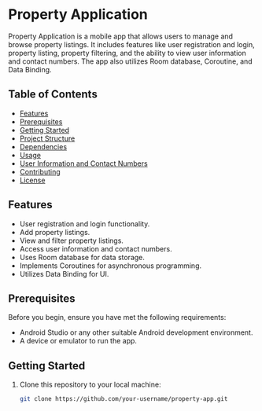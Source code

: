 # Property Application

Property Application is a mobile app that allows users to manage and browse property listings. It includes features like user registration and login, property listing, property filtering, and the ability to view user information and contact numbers. The app also utilizes Room database, Coroutine, and Data Binding.

## Table of Contents

- [Features](#features)
- [Prerequisites](#prerequisites)
- [Getting Started](#getting-started)
- [Project Structure](#project-structure)
- [Dependencies](#dependencies)
- [Usage](#usage)
- [User Information and Contact Numbers](#user-information-and-contact-numbers)
- [Contributing](#contributing)
- [License](#license)

## Features

- User registration and login functionality.
- Add property listings.
- View and filter property listings.
- Access user information and contact numbers.
- Uses Room database for data storage.
- Implements Coroutines for asynchronous programming.
- Utilizes Data Binding for UI.

## Prerequisites

Before you begin, ensure you have met the following requirements:

- Android Studio or any other suitable Android development environment.
- A device or emulator to run the app.

## Getting Started

1. Clone this repository to your local machine:

   ```bash
   git clone https://github.com/your-username/property-app.git
